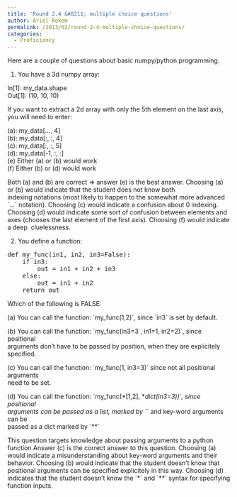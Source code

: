 ```yaml
---
title: 'Round 2.4 &#8211; multiple choice questions'
author: Ariel Rokem
permalink: /2013/02/round-2-4-multiple-choice-questions/
categories:
  - Proficiency
---
```

Here are a couple of questions about basic numpy/python programming.

1. You have a 3d numpy array:

In[1]: my_data.shape  
Out[1]: (10, 10, 10)

If you want to extract a 2d array with only the 5th element on the last axis, you will need to enter:

(a): my_data[&#8230;, 4]  
(b): my_data[:, :, 4]  
(c): my_data[:, :, 5]  
(d): my_data[-1, :, :]  
(e) Either (a) or (b) would work  
(f) Either (b) or (d) would work

Both (a) and (b) are correct => answer (e) is the best answer. Choosing (a) or (b) would indicate that the student does not know both indexing notations (most likely to happen to the somewhat more advanced \`&#8230;\` notation). Choosing (c) would indicate a confusion about 0 indexing. Choosing (d) would indicate some sort of confusion between elements and axes (chooses the last element of the first axis). Choosing (f) would indicate a deep  cluelessness.

2. You define a function:

<pre>def my_func(in1, in2, in3=False):
    if in3:
        out = in1 + in2 + in3
    else:
        out = in1 + in2
    return out
</pre>

Which of the following is FALSE:

(a) You can call the function: \`my_func(1,2)\`, since \`in3\` is set by default.

(b) You can call the function: \`my_func(in3=3 , in1=1, in2=2)\`, since positional  
arguments don&#8217;t have to be passed by position, when they are explicitely specified.

(c) You can call the function: \`my_func(1, in3=3)\` since not all positional arguments  
need to be set.

(d) You can call the function: \`my_func(\*[1,2], \**dict(in3=3))\`, since positional  
arguments can be passed as a list, marked by \`*\` and key-word arguments can be  
passed as a dict marked by \`**\`

This question targets knowledge about passing arguments to a python function Answer (c) is the correct answer to this question. Choosing (a) would indicate a misunderstanding about key-word arguments and their behavior. Choosing (b) would indicate that the student doesn&#8217;t know that positional arguments can be specified explicitely in this way. Choosing (d) indicates that the student doesn&#8217;t know the \`\*\` and \`\**\` syntax for specifying function inputs.
